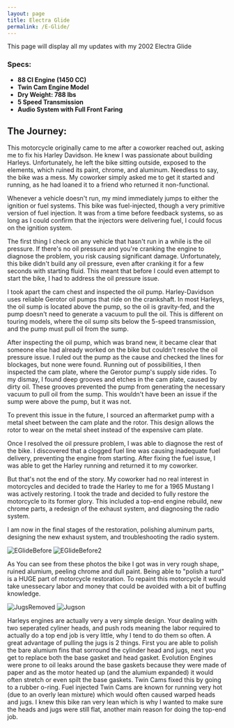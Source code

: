 ```yaml
---
layout: page
title: Electra Glide
permalink: /E-Glide/
---
```


This page will display all my updates with my 2002 Electra Glide

### Specs:
- **88 CI Engine (1450 CC)**
- **Twin Cam Engine Model**
- **Dry Weight: 788 lbs**
- **5 Speed Transmission**
- **Audio System with Full Front Faring**

## The Journey: 
This motorcycle originally came to me after a coworker reached out, asking me to fix his Harley Davidson. He knew I was passionate about building Harleys. Unfortunately, he left the bike sitting outside, exposed to the elements, which ruined its paint, chrome, and aluminum. Needless to say, the bike was a mess. My coworker simply asked me to get it started and running, as he had loaned it to a friend who returned it non-functional.

Whenever a vehicle doesn't run, my mind immediately jumps to either the ignition or fuel systems. This bike was fuel-injected, though a very primitive version of fuel injection. It was from a time before feedback systems, so as long as I could confirm that the injectors were delivering fuel, I could focus on the ignition system.

The first thing I check on any vehicle that hasn't run in a while is the oil pressure. If there's no oil pressure and you're cranking the engine to diagnose the problem, you risk causing significant damage. Unfortunately, this bike didn't build any oil pressure, even after cranking it for a few seconds with starting fluid. This meant that before I could even attempt to start the bike, I had to address the oil pressure issue.

I took apart the cam chest and inspected the oil pump. Harley-Davidson uses reliable Gerotor oil pumps that ride on the crankshaft. In most Harleys, the oil sump is located above the pump, so the oil is gravity-fed, and the pump doesn't need to generate a vacuum to pull the oil. This is different on touring models, where the oil sump sits below the 5-speed transmission, and the pump must pull oil from the sump.

After inspecting the oil pump, which was brand new, it became clear that someone else had already worked on the bike but couldn't resolve the oil pressure issue. I ruled out the pump as the cause and checked the lines for blockages, but none were found. Running out of possibilities, I then inspected the cam plate, where the Gerotor pump's supply side rides. To my dismay, I found deep grooves and etches in the cam plate, caused by dirty oil. These grooves prevented the pump from generating the necessary vacuum to pull oil from the sump. This wouldn't have been an issue if the sump were above the pump, but it was not.

To prevent this issue in the future, I sourced an aftermarket pump with a metal sheet between the cam plate and the rotor. This design allows the rotor to wear on the metal sheet instead of the expensive cam plate.

Once I resolved the oil pressure problem, I was able to diagnose the rest of the bike. I discovered that a clogged fuel line was causing inadequate fuel delivery, preventing the engine from starting. After fixing the fuel issue, I was able to get the Harley running and returned it to my coworker.

But that's not the end of the story. My coworker had no real interest in motorcycles and decided to trade the Harley to me for a 1965 Mustang I was actively restoring. I took the trade and decided to fully restore the motorcycle to its former glory. This included a top-end engine rebuild, new chrome parts, a redesign of the exhaust system, and diagnosing the radio system.

I am now in the final stages of the restoration, polishing aluminum parts, designing the new exhaust system, and troubleshooting the radio system.

![EGlideBefore](images/E-GlideBefore.png)
![EGlideBefore2](images/E-GlideBefore2.png)

As You can see from these photos the bike I got was in very rough shape, ruined alumium, peeling chrome and dull paint. Being able to "polish a turd" is a HUGE part of motorcycle restoration. To repaint this motorcycle it would take unessecary labor and money that could be avoided with a bit of buffing knowledge. 

![JugsRemoved](images/JugsRemoved.png)
![Jugson](images/Jugson.png)

Harleys engines are actually very a very simple design. Your dealing with two seperated cyliner heads, and push rods meaning the labor required to actually do a top end job is very little, why I tend to do them so often. A great advantage of pulling the jugs is 2 things. First you are able to polish the bare alumium fins that sorround the cylinder head and jugs, next you get to replace both the base gasket and head gasket. Evolution Engines were prone to oil leaks around the base gaskets because they were made of paper and as the motor heated up (and the alumium expanded) it would often stretch or even spilt the base gaskets. Twin Cams fixed this by going to a rubber o-ring. Fuel injected Twin Cams are known for running very hot (due to an overly lean mixture) which would often caused warped heads and jugs. I knew this bike ran very lean which is why I wanted to make sure the heads and jugs were still flat,  another main reason for doing the top-end job. 

